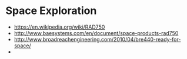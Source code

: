 # Space Exploration

- https://en.wikipedia.org/wiki/RAD750
- http://www.baesystems.com/en/document/space-products-rad750
- http://www.broadreachengineering.com/2010/04/bre440-ready-for-space/
- 